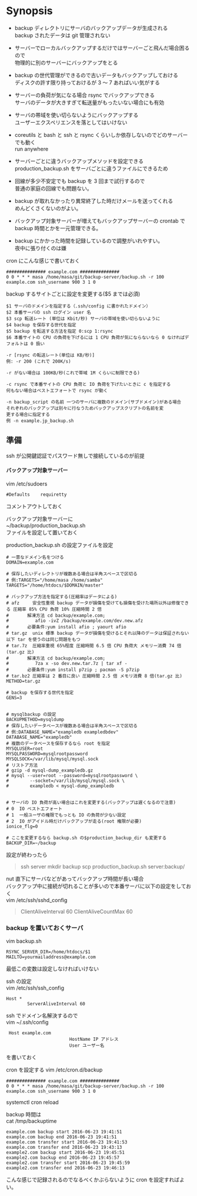 # Synopsis

* backup ディレクトリにサーバのバックアップデータが生成される  
  backup されたデータは git 管理されない  
  
* サーバーでローカルバックアップするだけではサーバーごと飛んだ場合困るので  
  物理的に別のサーバーにバックアップをとる  
  
* backup の世代管理ができるので古いデータもバックアップしておける  
  ディスクの許す限り持っておけるが 3 〜 7 あればいい気がする  
  
* サーバーの負荷が気になる場合 rsync でバックアップできる  
  サーバのデータが大きすぎて転送量がもったいない場合にも有効  
  
* サーバの帯域を使い切らないようにバックアップする  
  ユーザーエクスペリエンスを落としてはいけない  
  
* coreutils と bash と ssh と rsync くらいしか依存しないのでどのサーバーでも動く  
  run anywhere  
  
* サーバーごとに違うバックアップメソッドを設定できる  
  production_backup.sh をサーバごとに違うファイルにできるため  
  
* 回線が多少不安定でも backup を 3 回まで試行するので  
  普通の家庭の回線でも問題ない。  
  
* backup が取れなかったり異常終了した時だけメールを送ってくれる  
  めんどくさくないのがよい。  
  
* バックアップ対象サーバーが増えてもバックアップサーバーの crontab で  
  backup 時間とかを一元管理できる。  

* backup にかかった時間を記録しているので調整がいれやすい。  
  夜中に張り付くのは嫌  


cron にこんな感じで書いておく

    ############### example.com ###############
    0 0 * * * masa /home/masa/git/backup-server/backup.sh -r 100 example.com ssh_username 900 3 1 0

 backup するサイトごとに設定を変更する($5 までは必須)
 
    $1 サーバのドメインを指定する（.ssh/config に書かれたドメイン）
    $2 本番サーバの ssh ログイン user 名
    $3 scp 転送レート (単位は Kbit/秒) サーバの帯域を使い切らないように
    $4 backup を保存する世代を指定
    $5 backup を転送する方法を指定 0:scp 1:rsync
    $6 本番サイトの CPU の負荷を下げるには 1 CPU 負荷が気にならないなら 0 なければデフォルトは 0 扱い
 
    -r [rsync の転送レート(単位は KB/秒)]
    例: -r 200 (これで 200K/s)
	
    -r がない場合は 100KB/秒(これで帯域 1M くらいに制限できる)
	
    -c rsync で本番サイトの CPU 負荷と IO 負荷を下げたいときに c を指定する
    何もない場合はベストエフォートで rsync が動く
	
    -n backup_script の名前 一つのサーバに複数のドメイン(サブドメイン)がある場合
    それぞれのバックアップは別々に行なうためバックアップスクリプトの名前を変
    更する場合に指定する
    例 -n example.jp_backup.sh


## 準備

ssh が公開鍵認証でパスワード無しで接続しているのが前提  

#### バックアップ対象サーバー

vim /etc/sudoers  

    #Defaults    requiretty

コメントアウトしておく  

バックアップ対象サーバーに  
~/backup/production_backup.sh  
ファイルを設定して置いておく  

production_backup.sh の設定ファイルを設定  

    # 一意なドメイン名をつける
    DOMAIN=example.com

    # 保存したいディレクトリが複数ある場合は半角スペースで区切る
    # 例:TARGETS="/home/masa /home/samba"
    TARGETS="/home/htdocs/$DOMAIN/master"

    # バックアップ方法を指定する(圧縮率はデータによる)
    # afz     安全性重視 backup データが損傷を受けても損傷を受けた場所以外は修復できる 圧縮率 85% CPU 負荷 10% 圧縮時間 2 倍
    #       解凍方法 cd backup/example.com;
    #          afio -ivZ /backup/example.com/dev.new.afz
    #       必要条件:yum install afio ; yaourt afio
    # tar.gz  unix 標準 backup データが損傷を受けるとそれ以降のデータは保証されない 以下 tar を使うのは同じ問題をもつ
    # tar.7z  圧縮率重視 65%程度 圧縮時間 6.5 倍 CPU 負荷大 メモリー消費 74 倍(tar.gz 比)
    #       解凍方法 cd backup/example.com;
    #          7za x -so dev.new.tar.7z | tar xf -
    #       必要条件:yum install p7zip ; pacman -S p7zip
    # tar.bz2 圧縮率は 2 番目に良い 圧縮時間 2.5 倍 メモリ消費 8 倍(tar.gz 比)
    METHOD=tar.gz

    # backup を保存する世代を指定
    GENS=3


    # mysqlbackup の設定
    BACKUPMETHOD=mysqldump
    # 保存したいデータベースが複数ある場合は半角スペースで区切る
    # 例:DATABASE_NAME="exampledb exampledbdev"
    DATABASE_NAME="exampledb"
    # 複数のデータベースを保存するなら root を指定
    MYSQLUSER=root
    MYSQLPASSWORD=mysqlrootpassword
    MYSQLSOCK=/var/lib/mysql/mysql.sock
    # リストア方法
    # gzip -d mysql-dump_exampledb.gz
    # mysql --user=root --password=mysqlrootpassword \
    #        --socket=/var/lib/mysql/mysql.sock \
    #        exampledb < mysql-dump_exampledb


    # サーバの IO 負荷が高い場合はこれを変更する(バックアップは遅くなるので注意)
    # 0  IO ベストエフォート
    # 1  一般ユーザの権限でもっとも IO の負荷が少ない設定
    # 2  IO がアイドル時だけバックアップが走る(root 権限が必要)
    ionice_flg=0

    # ここを変更するなら backup.sh の$production_backup_dir も変更する
    BACKUP_DIR=~/backup


設定が終わったら
>ssh server
>mkdir backup
>scp production_backup.sh server:backup/


nut 直下にサーバなどがあってバックアップ時間が長い場合  
バックアップ中に接続が切れることが多いので本番サーバに以下の設定をしておく  
vim /etc/ssh/sshd_config  

>ClientAliveInterval 60
>ClientAliveCountMax 60


### backup を置いておくサーバ

vim backup.sh  

    RSYNC_SERVER_DIR=/home/htdocs/$1
    MAILTO=yourmailaddress@example.com

最低この変数は設定しなければいけない   

ssh の設定  
vim /etc/ssh/ssh_config  

    Host *
            ServerAliveInterval 60

ssh でドメイン名解決するので  
vim ~/.ssh/config  

     Host example.com
                            HostName IP アドレス
                            User ユーザー名

を書いておく  


cron を設定する
vim /etc/cron.d/backup  

    ############### example.com ###############
    0 0 * * * masa /home/masa/git/backup-server/backup.sh -r 100 example.com ssh_username 900 3 1 0

systemctl cron reload


backup 時間は  
cat /tmp/backuptime  

    example.com backup start 2016-06-23 19:41:51
    example.com backup end 2016-06-23 19:41:51
    example.com transfer start 2016-06-23 19:41:53
    example.com transfer end 2016-06-23 19:43:13
	example2.com backup start 2016-06-23 19:45:51
    example2.com backup end 2016-06-23 19:45:57
    example2.com transfer start 2016-06-23 19:45:59
    example2.com transfer end 2016-06-23 19:46:13

こんな感じで記録されるのでなるべくかぶらないように cron を設定すればよい。  

